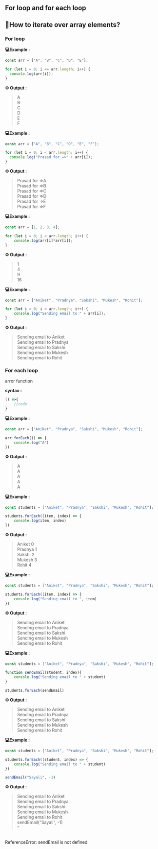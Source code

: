 ## For loop and for each loop

## 🤔How to iterate over array elements?

### For loop

**💻Example :**

```js
const arr = ["A", "B", "C", "D", "E"];

for (let i = 0; i <= arr.length; i++) {
  console.log(arr[i]);
}
```

**⚙️ Output :**

>A<br>
B<br>
C<br>
D<br>
E<br>
F<br>

**💻Example :**
```js
const arr = ["A", "B", "C", "D", "E", "F"];

for (let i = 0; i < arr.length; i++) {
  console.log("Prasad for =>" + arr[i]);
}
```
**⚙️ Output :**

>Prasad for =>A<br>
Prasad for =>B<br>
Prasad for =>C<br>
Prasad for =>D<br>
Prasad for =>E<br>
Prasad for =>F<br>

**💻Example :**
```js
const arr = [1, 2, 3, 4];

for (let i = 0; i < arr.length; i++) {
    console.log(arr[i]*arr[i]);
}
```

**⚙️ Output :**

>1<br>
4<br>
9<br>
16<br>

**💻Example :**
```js
const arr = ["Aniket", "Pradnya", "Sakshi", "Mukesh", "Rohit"];

for (let i = 0; i < arr.length; i++) {
    console.log("Sending email to " + arr[i]);
}
```

**⚙️ Output :**

>Sending email to Aniket<br>
Sending email to Pradnya<br>
Sending email to Sakshi<br>
Sending email to Mukesh<br>
Sending email to Rohit<br>

### For each loop

arror function

**syntax :**

```js
() =>{
    //code
}
```

**💻Example :**
```js
const arr = ["Aniket", "Pradnya", "Sakshi", "Mukesh", "Rohit"];

arr.forEach(() => {
    console.log("A")
})
```

**⚙️ Output :**

>A<br>
A<br>
A<br>
A<br>
A<br>

**💻Example :**
```js
const students = ["Aniket", "Pradnya", "Sakshi", "Mukesh", "Rohit"];

students.forEach((item, index) => {
    console.log(item, index)
})
```

**⚙️ Output :**

>Aniket 0<br>
Pradnya 1<br>
Sakshi 2<br>
Mukesh 3<br>
Rohit 4<br>


**💻Example :**
```js
const students = ["Aniket", "Pradnya", "Sakshi", "Mukesh", "Rohit"];

students.forEach((item, index) => {
    console.log("Sending email to ", item)
})
```

**⚙️ Output :**

>Sending email to  Aniket<br>
Sending email to  Pradnya<br>
Sending email to  Sakshi<br>
Sending email to  Mukesh<br>
Sending email to  Rohit<br>

**💻Example :**
```js
const students = ["Aniket", "Pradnya", "Sakshi", "Mukesh", "Rohit"];

function sendEmail(student, index){
    console.log("Sending email to " + student)
}

students.forEach(sendEmail)
```

**⚙️ Output :**

>Sending email to Aniket<br>
Sending email to Pradnya<br>
Sending email to Sakshi<br>
Sending email to Mukesh<br>
Sending email to Rohit<br>

**💻Example :**
```js
const students = ["Aniket", "Pradnya", "Sakshi", "Mukesh", "Rohit"];

students.forEach((student, index) => {
    console.log("Sending email to " + student)
})

sendEmail("Sayali", -1)
```

**⚙️ Output :**

>Sending email to Aniket<br>
Sending email to Pradnya<br>
Sending email to Sakshi<br>
Sending email to Mukesh<br>
Sending email to Rohit<br>
sendEmail("Sayali", -1)<br>
^
<br>
ReferenceError: sendEmail is not defined

